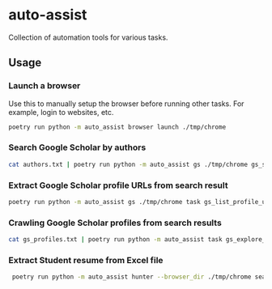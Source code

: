 # auto-assist

Collection of automation tools for various tasks.

## Usage

### Launch a browser
Use this to manually setup the browser before running other tasks. For example, login to websites, etc.
```bash
poetry run python -m auto_assist browser launch ./tmp/chrome
```

### Search Google Scholar by authors
```bash
cat authors.txt | poetry run python -m auto_assist gs ./tmp/chrome gs_search_by_authors --keyword chemistry
```

### Extract Google Scholar profile URLs from search result
```bash
poetry run python -m auto_assist gs ./tmp/chrome task gs_list_profile_urls gs_result.jsonl > gs_profiles.txt
```

### Crawling Google Scholar profiles from search results
```bash
cat gs_profiles.txt | poetry run python -m auto_assist task gs_explore_profiles 
```

### Extract Student resume from Excel file
```bash
 poetry run python -m auto_assist hunter --browser_dir ./tmp/chrome search_students targets.xlsx out/students/ --parse --limit 1
```
